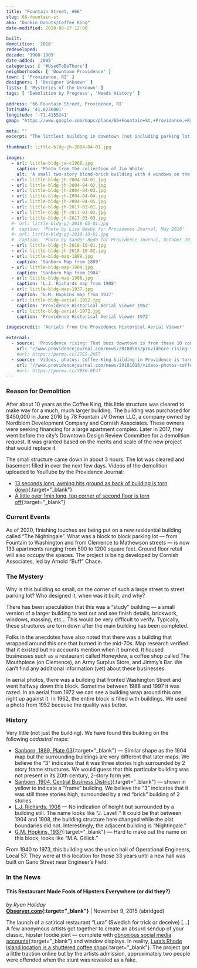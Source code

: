 ```yaml
---
title: "Fountain Street, #66"
slug: 66-fountain-st
aka: "Dunkin Donuts/Coffee King"
date-modified: 2020-08-17 12:00

built:
demolition: '2018'
redeveloped: 
decade: '1900-1909'
date-added: '2005'
categories: [ '#UsedToBeThere']
neighborhoods: [ 'Downtown Providence' ]
town: [ 'Providence, RI' ]
designers: [ 'Designer Unknown' ]
lists: [ 'Mysteries of the Unknown' ]
tags: [ 'Demolition by Progress', 'Needs History' ]

address: '66 Fountain Street, Providence, RI'
latitude: '41.8236001'
longitude: '-71.4155241'
gmap: "https://www.google.com/maps/place/66+Fountain+St,+Providence,+RI+02903/"

meta: ""
excerpt: "The littlest building in downtown (not including parking lot shelters) that was once home to small coffee shops."

thumbnail: little-bldg-jh-2004-04-01.jpg

images:
  - url: little-bldg-jw-c1960.jpg
    caption: 'Photo from the collection of Jim White'
    alt: 'A small two-story blond-brick building with 4 windows on the front face, an angled corner with door and window, and one more set of windows on the side. Two sides are without windows. The building is flat roofed and only about 10 feet deep.'
  - url: little-bldg-jh-2004-04-01.jpg
  - url: little-bldg-jh-2004-04-02.jpg
  - url: little-bldg-jh-2004-04-03.jpg
  - url: little-bldg-jh-2004-04-04.jpg
  - url: little-bldg-jh-2004-04-05.jpg
  - url: little-bldg-jh-2017-03-01.jpg
  - url: little-bldg-jh-2017-03-02.jpg
  - url: little-bldg-jh-2017-03-03.jpg
  #- url: little-bldg-pj-2018-05-01.jpg
  #  caption: 'Photo by Lisa Newby for Providence Journal, May 2018'
  #- url: little-bldg-pj-2018-10-01.jpg
  #  caption: 'Photo by Sandor Bodo for Providence Journal, October 2018'
  - url: little-bldg-jh-2018-10-01.jpg
  - url: little-bldg-jh-2018-10-02.jpg
  - url: little-bldg-map-1889.jpg
    caption: 'Sanborn Map from 1889'
  - url: little-bldg-map-1904.jpg
    caption: 'Sanborn Map from 1904'
  - url: little-bldg-map-1908.jpg
    caption: 'L.J. Richards map from 1908'
  - url: little-bldg-map-1937.jpg
    caption: 'G.M. Hopkins map from 1937'
  - url: little-bldg-aerial-1952.jpg
    caption: 'Providence Historical Aerial Viewer 1952'
  - url: little-bldg-aerial-1972.jpg
    caption: 'Providence Historical Aerial Viewer 1972'

imagescredit: 'Aerials from the Providence Historical Aerial Viewer'

external:
  - source: 'Providence rising: That buzz downtown is from these 10 construction projects, Providence Journal'
    url: '//www.providencejournal.com/news/20180505/providence-rising-that-buzz-downtown-is-from-these-10-construction-projects'
    #url: https://perma.cc/J7ES-2HE7
  - source: 'Videos, photos: Coffee King building in Providence is torn down, Providence Journal'
    url: '//www.providencejournal.com/news/20181016/videos-photos-coffee-king-building-in-providence-is-torn-down'
    #url: https://perma.cc/YBX6-8E4T
---
```


### Reason for Demolition

After about 10 years as the Coffee King, this little structure was cleared to make way for a much, much larger building. The building was purchased for $450,000 in June 2016 by 78 Fountain JV Owner LLC, a company owned by Nordblom Development Company and Cornish Associates. These owners were seeking financing for a large apartment complex. Later in 2017, they went before the city’s Downtown Design Review Committee for a demolition request. It was granted based on the merits and scale of the new project that would replace it. 

The small structure came down in about 3 hours. The lot was cleared and basement filled in over the next few days. Videos of the demolition uploaded to YouTube by the Providence Journal:

+ [13 seconds long, awning hits ground as back of building is torn down](//www.youtube.com/watch?v=4EZie-Ab3EE){:target="_blank"}
+ [A little over 1min long, top corner of second floor is torn off](//www.youtube.com/watch?v=7xtgyZWPkrU){:target="_blank"}


### Current Events

As of 2020, finishing touches are being put on a new residential building called “The Nightingale”. What was a block to block parking lot — from Fountain to Washington and from Clemence to Mathewson streets — is now 133 apartments ranging from 500 to 1200 square feet. Ground floor retail will also occupy the spaces. The project is being developed by Cornish Associates, led by Arnold “Buff” Chace. 


### The Mystery

Why is this building so small, on the corner of such a large street to street parking lot? Who designed it, when was it built, and why? 

There has been speculation that this was a “study” building — a small version of a larger building to test out and see finish details, brickwork, windows, massing, etc… This would be very difficult to verify. Typically, these structures are torn down after the main building has been completed. 

Folks in the anecdotes have also noted that there was a building that wrapped around this one that burned in the mid-70s. Map research verified that it existed but no accounts mention when it burned. It housed businesses such as a restaurant called Honeydew, a coffee shop called The Mouthpiece (on Clemence), an Army Surplus Store, and Jimmy’s Bar. We can’t find any additional information (yet) about these businesses. 

In aerial photos, there was a building that fronted Washington Street and went halfway down this block. Sometime between 1988 and 1997 it was razed. In an aerial from 1972 we can see a building wrap around this one right up against it. In 1962, the entire block is filled with buildings. We used a photo from 1952 because the quality was better. 


### History

Very little (not just the building). We have found this building on the following <dfn title="A map or survey that shows the extent, value, and ownership of land, especially for taxation">cadastral</dfn> maps: 
+ [Sanborn, 1889, Plate 03](//repository.library.brown.edu/studio/item/bdr:212142/){:target="_blank"} — Similar shape as the 1904 map but the surrounding buildings are very different that later maps. We believe the “3” indicates that it was three stories high surrounded by 2 story frame structures. We would guess that this particular building was not present in its 20th century, 2-story form yet. 
+ [Sanborn, 1904, Central Business District](//repository.library.brown.edu/studio/item/bdr:212271/){:target="_blank"} — shown in yellow to indicate a “frame” building. We believe the “3” indicates that it was still three stories high, surrounded by a red “brick” building of 2 stories. 
+ [L.J. Richards, 1908](//www.wardmaps.com/viewasset.php?aid=1612) — No indication of height but surrounded by a building still. The name looks like ”J. Lavell.“ It could be that between 1904 and 1908, the building structure here changed while the plat boundaries did not. Interestingly, the adjacent building is “Nightingale.”
+ [G.M. Hopkins, 1937](//www.historicmapworks.com/Map/US/895458/Plate+001/Providence+1937/Rhode+Island/){:target="_blank"} — Hard to make out the name on this block, looks like “M.A. Gillick.”

From 1940 to 1973, this building was the union hall of Operational Engineers, Local 57. They were at this location for those 33 years until a new hall was built on Gano Street near Engineer’s Field. 


### In the News

#### This Restaurant Made Fools of Hipsters Everywhere (or did they?)

_by Ryan Holiday_  
**[Observer.com](//observer.com/2015/11/this-restaurant-made-fools-of-hipsters-everywhere/){:target="_blank"}** | November 9, 2015 (abridged)

The launch of a satirical restaurant “Lura” (Swedish for trick or deceive) […] A few anonymous artists got together to create an absurd sendup of your classic, hipster foodie joint — complete with [obnoxious social media accounts](//www.instagram.com/luraprovidence/){:target="_blank"} and window displays. In reality, [Lura’s Rhode Island location is a shuttered coffee shop](//web.archive.org/web/20151101003436/http://luraprovidence.com){:target="_blank"}. The project got a little traction online but by the artists admission, approximately two people were offended when the stunt was revealed as a fake.
